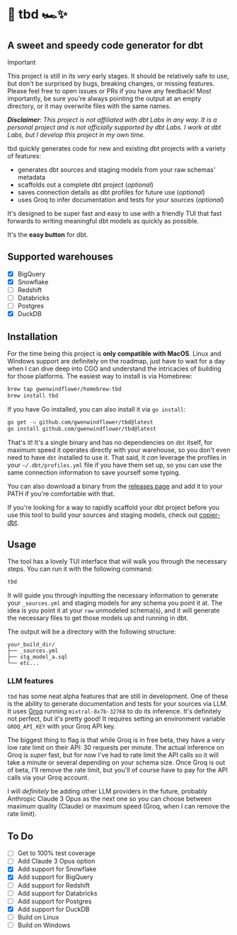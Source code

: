 # 🏁 tbd 🏎️✨

## A sweet and speedy code generator for dbt

> [!IMPORTANT]
> This project is still in its _very_ early stages. It should be relatively safe to use, but don't be surprised by bugs, breaking changes, or missing features. Please feel free to open issues or PRs if you have any feedback! Most importantly, be sure you're always pointing the output at an empty directory, or it may overwrite files with the same names.

_**Disclaimer**: This project is not affiliated with dbt Labs in any way. It is a personal project and is not officially supported by dbt Labs. I work at dbt Labs, but I develop this project in my own time._

tbd quickly generates code for new and existing dbt projects with a variety of features:

- generates dbt sources and staging models from your raw schemas' metadata
- scaffolds out a complete dbt project (_optional_)
- saves connection details as dbt profiles for future use (_optional_)
- uses Groq to infer documentation and tests for your sources (_optional_)

It's designed to be super fast and easy to use with a friendly TUI that fast forwards to writing meaningful dbt models as quickly as possible.

It's the **easy button** for dbt.

## Supported warehouses

- [x] BigQuery
- [x] Snowflake
- [ ] Redshift
- [ ] Databricks
- [ ] Postgres
- [x] DuckDB

## Installation

For the time being this project is **only compatible with MacOS**. Linux and Windows support are definitely on the roadmap, just have to wait for a day when I can dive deep into CGO and understand the intricacies of building for those platforms. The easiest way to install is via Homebrew:

```bash
brew tap gwenwindflower/homebrew-tbd
brew install tbd
```

If you have Go installed, you can also install it via `go install`:

```bash
go get -u github.com/gwenwindflower/tbd@latest
go install github.com/gwenwindflower/tbd@latest
```

That's it! It's a single binary and has no dependencies on `dbt` itself, for maximum speed it operates directly with your warehouse, so you don't even need to have `dbt` installed to use it. That said, it _can_ leverage the profiles in your `~/.dbt/profiles.yml` file if you have them set up, so you can use the same connection information to save yourself some typing.

You can also download a binary from the [releases page](https://github.com/gwenwindflower/tbd/releases) and add it to your PATH if you're comfortable with that.

If you're looking for a way to rapidly scaffold your dbt project before you use this tool to build your sources and staging models, check out [copier-dbt](https://github.com/gwenwindflower/copier-dbt).

## Usage

The tool has a lovely TUI interface that will walk you through the necessary steps. You can run it with the following command:

```bash
tbd
```

It will guide you through inputting the necessary information to generate your `_sources.yml` and staging models for any schema you point it at. The idea is you point it at your `raw` unmodeled schema(s), and it will generate the necessary files to get those models up and running in dbt.

The output will be a directory with the following structure:

```
your_build_dir/
├── _sources.yml
├── stg_model_a.sql
└── etc...
```

### LLM features

`tbd` has some neat alpha features that are still in development. One of these is the ability to generate documentation and tests for your sources via LLM. It uses [Groq](https://groq.com) running `mixtral-8x7b-32768` to do its inference. It's definitely not perfect, but it's pretty good! It requires setting an environment variable `GROQ_API_KEY` with your Groq API key.

The biggest thing to flag is that while Groq is in free beta, they have a very low rate limit on their API: 30 requests per minute. The actual inference on Groq is _super_ fast, but for now I've had to rate limit the API calls so it will take a minute or several depending on your schema size. Once Groq is out of beta, I'll remove the rate limit, but you'll of course have to pay for the API calls via your Groq account.

I will _definitely_ be adding other LLM providers in the future, probably Anthropic Claude 3 Opus as the next one so you can choose between maximum quality (Claude) or maximum speed (Groq, when I can remove the rate limit).

## To Do

- [ ] Get to 100% test coverage
- [ ] Add Claude 3 Opus option
- [x] Add support for Snowflake
- [x] Add support for BigQuery
- [ ] Add support for Redshift
- [ ] Add support for Databricks
- [ ] Add support for Postgres
- [x] Add support for DuckDB
- [ ] Build on Linux
- [ ] Build on Windows
